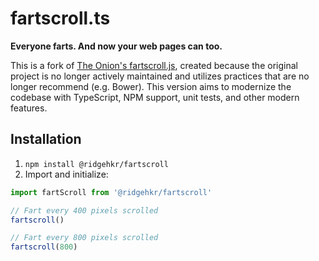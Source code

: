 # fartscroll.ts

**Everyone farts. And now your web pages can too.**

This is a fork of [The Onion's fartscroll.js](https://theonion.github.io/fartscroll.js/), created because the original project is no longer actively maintained and utilizes practices that are no longer recommend (e.g. Bower). This version aims to modernize the codebase with TypeScript, NPM support, unit tests, and other modern features.

## Installation

1. `npm install @ridgehkr/fartscroll`
2. Import and initialize:

```javascript
import fartScroll from '@ridgehkr/fartscroll'

// Fart every 400 pixels scrolled
fartscroll()

// Fart every 800 pixels scrolled
fartscroll(800)
```
